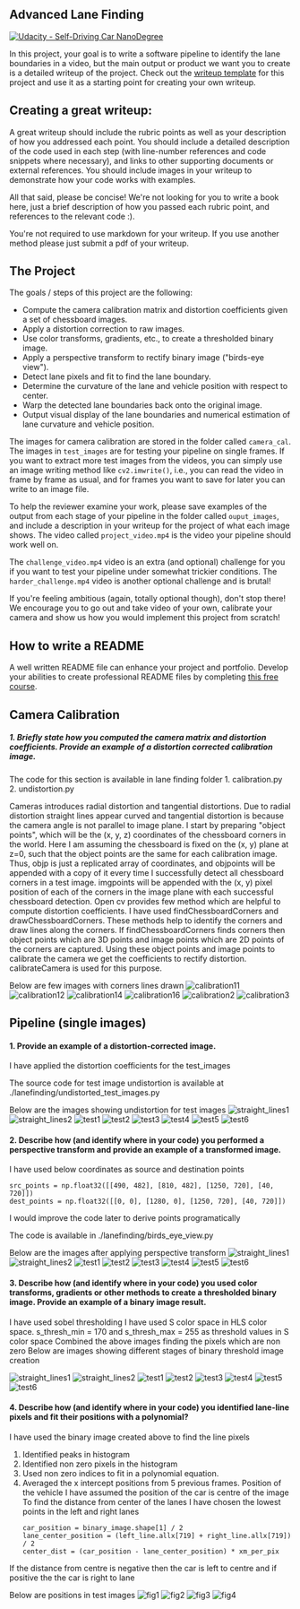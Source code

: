 ## Advanced Lane Finding
[![Udacity - Self-Driving Car NanoDegree](https://s3.amazonaws.com/udacity-sdc/github/shield-carnd.svg)](http://www.udacity.com/drive)


In this project, your goal is to write a software pipeline to identify the lane boundaries in a video, but the main output or product we want you to create is a detailed writeup of the project.  Check out the [writeup template](https://github.com/udacity/CarND-Advanced-Lane-Lines/blob/master/writeup_template.md) for this project and use it as a starting point for creating your own writeup.  

Creating a great writeup:
---
A great writeup should include the rubric points as well as your description of how you addressed each point.  You should include a detailed description of the code used in each step (with line-number references and code snippets where necessary), and links to other supporting documents or external references.  You should include images in your writeup to demonstrate how your code works with examples.  

All that said, please be concise!  We're not looking for you to write a book here, just a brief description of how you passed each rubric point, and references to the relevant code :). 

You're not required to use markdown for your writeup.  If you use another method please just submit a pdf of your writeup.

The Project
---

The goals / steps of this project are the following:

* Compute the camera calibration matrix and distortion coefficients given a set of chessboard images.
* Apply a distortion correction to raw images.
* Use color transforms, gradients, etc., to create a thresholded binary image.
* Apply a perspective transform to rectify binary image ("birds-eye view").
* Detect lane pixels and fit to find the lane boundary.
* Determine the curvature of the lane and vehicle position with respect to center.
* Warp the detected lane boundaries back onto the original image.
* Output visual display of the lane boundaries and numerical estimation of lane curvature and vehicle position.

The images for camera calibration are stored in the folder called `camera_cal`.  The images in `test_images` are for testing your pipeline on single frames.  If you want to extract more test images from the videos, you can simply use an image writing method like `cv2.imwrite()`, i.e., you can read the video in frame by frame as usual, and for frames you want to save for later you can write to an image file.  

To help the reviewer examine your work, please save examples of the output from each stage of your pipeline in the folder called `ouput_images`, and include a description in your writeup for the project of what each image shows.    The video called `project_video.mp4` is the video your pipeline should work well on.  

The `challenge_video.mp4` video is an extra (and optional) challenge for you if you want to test your pipeline under somewhat trickier conditions.  The `harder_challenge.mp4` video is another optional challenge and is brutal!

If you're feeling ambitious (again, totally optional though), don't stop there!  We encourage you to go out and take video of your own, calibrate your camera and show us how you would implement this project from scratch!

## How to write a README
A well written README file can enhance your project and portfolio.  Develop your abilities to create professional README files by completing [this free course](https://www.udacity.com/course/writing-readmes--ud777).


## Camera Calibration
##### 1. Briefly state how you computed the camera matrix and distortion coefficients. Provide an example of a distortion corrected calibration image.
The code for this section is available in lane finding folder 
    1. calibration.py
    2. undistortion.py

Cameras introduces radial distortion and tangential distortions. Due to radial distortion straight lines appear curved and tangential distortion is because the camera angle is not parallel to image plane.
I start by preparing "object points", which will be the (x, y, z) coordinates of the chessboard corners in the world. Here I am assuming the chessboard is fixed on the (x, y) plane at z=0, such that the object points are the same for each calibration image. Thus, objp is just a replicated array of coordinates, and objpoints will be appended with a copy of it every time I successfully detect all chessboard corners in a test image. imgpoints will be appended with the (x, y) pixel position of each of the corners in the image plane with each successful chessboard detection.
Open cv provides few method which are helpful to compute distortion coefficients.
I have used findChessboardCorners and drawChessboardCorners. These methods help to identify the corners and draw lines along the corners.
If findChessboardCorners finds corners then object points which are 3D points and image points which are 2D points of the corners are captured.
Using these object points and image points to calibrate the camera we get the coefficients to rectify distortion. calibrateCamera is used for this purpose.

Below are few images with corners lines drawn
![calibration11](https://github.com/VenkatRepaka/CarND-Advanced-Lane-Lines/blob/master/chessboard_lines/calibration11.jpg)
![calibration12](https://github.com/VenkatRepaka/CarND-Advanced-Lane-Lines/blob/master/chessboard_lines/calibration12.jpg)
![calibration14](https://github.com/VenkatRepaka/CarND-Advanced-Lane-Lines/blob/master/chessboard_lines/calibration14.jpg)
![calibration16](https://github.com/VenkatRepaka/CarND-Advanced-Lane-Lines/blob/master/chessboard_lines/calibration16.jpg)
![calibration2](https://github.com/VenkatRepaka/CarND-Advanced-Lane-Lines/blob/master/chessboard_lines/calibration2.jpg)
![calibration3](https://github.com/VenkatRepaka/CarND-Advanced-Lane-Lines/blob/master/chessboard_lines/calibration3.jpg)



## Pipeline (single images)
#### 1. Provide an example of a distortion-corrected image.
I have applied the distortion coefficients for the test_images

The source code for test image undistortion is available at ./lanefinding/undistorted_test_images.py

Below are the images showing undistortion for test images
![straight_lines1](https://github.com/VenkatRepaka/CarND-Advanced-Lane-Lines/blob/master/test_images_undistorted/staright_lines1.png)
![straight_lines2](https://github.com/VenkatRepaka/CarND-Advanced-Lane-Lines/blob/master/test_images_undistorted/staright_lines2.png)
![test1](https://github.com/VenkatRepaka/CarND-Advanced-Lane-Lines/blob/master/test_images_undistorted/test1.png)
![test2](https://github.com/VenkatRepaka/CarND-Advanced-Lane-Lines/blob/master/test_images_undistorted/test2.png)
![test3](https://github.com/VenkatRepaka/CarND-Advanced-Lane-Lines/blob/master/test_images_undistorted/test3.png)
![test4](https://github.com/VenkatRepaka/CarND-Advanced-Lane-Lines/blob/master/test_images_undistorted/test4.png)
![test5](https://github.com/VenkatRepaka/CarND-Advanced-Lane-Lines/blob/master/test_images_undistorted/test5.png)
![test6](https://github.com/VenkatRepaka/CarND-Advanced-Lane-Lines/blob/master/test_images_undistorted/test6.png)


#### 2. Describe how (and identify where in your code) you performed a perspective transform and provide an example of a transformed image.
I have used below coordinates as source and destination points

```
src_points = np.float32([[490, 482], [810, 482], [1250, 720], [40, 720]])
dest_points = np.float32([[0, 0], [1280, 0], [1250, 720], [40, 720]])
```

I would improve the code later to derive points programatically

The code is available in ./lanefinding/birds_eye_view.py

Below are the images after applying perspective transform
![straight_lines1](https://github.com/VenkatRepaka/CarND-Advanced-Lane-Lines/blob/master/birds_eye_view_with_original/straight_lines1.png)
![straight_lines2](https://github.com/VenkatRepaka/CarND-Advanced-Lane-Lines/blob/master/birds_eye_view_with_original/straight_lines2.png)
![test1](https://github.com/VenkatRepaka/CarND-Advanced-Lane-Lines/blob/master/birds_eye_view_with_original/test1.png)
![test2](https://github.com/VenkatRepaka/CarND-Advanced-Lane-Lines/blob/master/birds_eye_view_with_original/test2.png)
![test3](https://github.com/VenkatRepaka/CarND-Advanced-Lane-Lines/blob/master/birds_eye_view_with_original/test3.png)
![test4](https://github.com/VenkatRepaka/CarND-Advanced-Lane-Lines/blob/master/birds_eye_view_with_original/test4.png)
![test5](https://github.com/VenkatRepaka/CarND-Advanced-Lane-Lines/blob/master/birds_eye_view_with_original/test5.png)
![test6](https://github.com/VenkatRepaka/CarND-Advanced-Lane-Lines/blob/master/birds_eye_view_with_original/test6.png)


#### 3. Describe how (and identify where in your code) you used color transforms, gradients or other methods to create a thresholded binary image. Provide an example of a binary image result.

I have used sobel thresholding
I have used S color space in HLS color space. s_thresh_min = 170 and s_thresh_max = 255 as threshold values in S color space
Combined the above images finding the pixels which are non zero
Below are images showing different stages of binary threshold image creation

![straight_lines1](https://github.com/VenkatRepaka/CarND-Advanced-Lane-Lines/blob/master/threshold_images_original/straight_lines1.png)
![straight_lines2](https://github.com/VenkatRepaka/CarND-Advanced-Lane-Lines/blob/master/threshold_images_original/straight_lines2.png)
![test1](https://github.com/VenkatRepaka/CarND-Advanced-Lane-Lines/blob/master/threshold_images_original/test1.png)
![test2](https://github.com/VenkatRepaka/CarND-Advanced-Lane-Lines/blob/master/threshold_images_original/test2.png)
![test3](https://github.com/VenkatRepaka/CarND-Advanced-Lane-Lines/blob/master/threshold_images_original/test3.png)
![test4](https://github.com/VenkatRepaka/CarND-Advanced-Lane-Lines/blob/master/threshold_images_original/test4.png)
![test5](https://github.com/VenkatRepaka/CarND-Advanced-Lane-Lines/blob/master/threshold_images_original/test5.png)
![test6](https://github.com/VenkatRepaka/CarND-Advanced-Lane-Lines/blob/master/threshold_images_original/test6.png)

#### 4. Describe how (and identify where in your code) you identified lane-line pixels and fit their positions with a polynomial?
I have used the binary image created above to find the line pixels
1. Identified peaks in histogram
2. Identified non zero pixels in the histogram
3. Used non zero indices to fit in a polynomial equation.
4. Averaged the x intercept positions from 5 previous frames.
Position of the vehicle
I have assumed the position of the car is centre of the image
To find the distance from center of the lanes I have chosen the lowest points in the left and right lanes
    ``` 
    car_position = binary_image.shape[1] / 2
    lane_center_position = (left_line.allx[719] + right_line.allx[719]) / 2
    center_dist = (car_position - lane_center_position) * xm_per_pix
    ```
If the distance from centre is negative then the car is left to centre and if positive the the car is right to lane

Below are positions in test images
![fig1](https://github.com/VenkatRepaka/CarND-Advanced-Lane-Lines/blob/master/test_images_final/Figure_1.png)
![fig2](https://github.com/VenkatRepaka/CarND-Advanced-Lane-Lines/blob/master/test_images_final/Figure_2.png)
![fig3](https://github.com/VenkatRepaka/CarND-Advanced-Lane-Lines/blob/master/test_images_final/Figure_3.png)
![fig4](https://github.com/VenkatRepaka/CarND-Advanced-Lane-Lines/blob/master/test_images_final/Figure_4.png)

